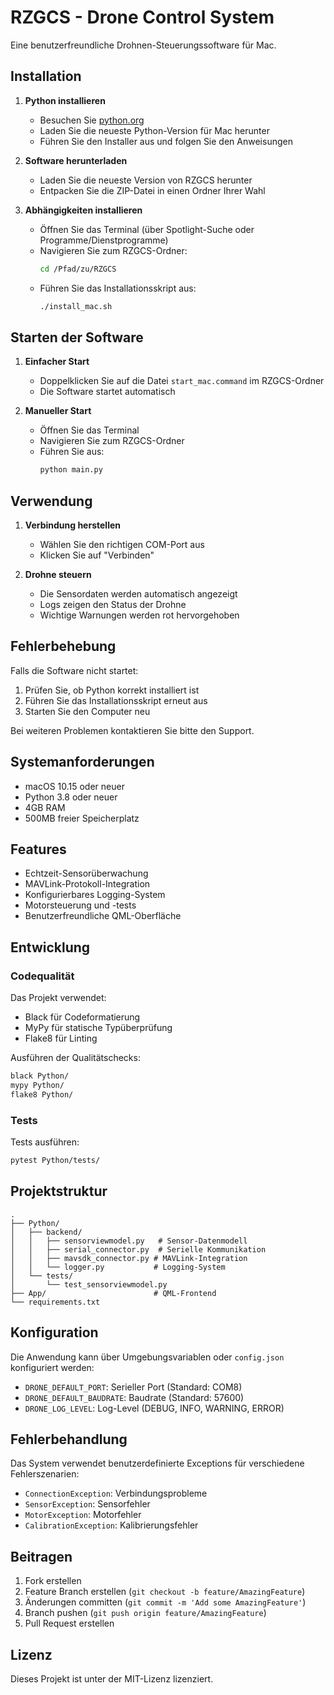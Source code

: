 # RZGCS - Drone Control System

Eine benutzerfreundliche Drohnen-Steuerungssoftware für Mac.

## Installation

1. **Python installieren**
   - Besuchen Sie [python.org](https://www.python.org/downloads/)
   - Laden Sie die neueste Python-Version für Mac herunter
   - Führen Sie den Installer aus und folgen Sie den Anweisungen

2. **Software herunterladen**
   - Laden Sie die neueste Version von RZGCS herunter
   - Entpacken Sie die ZIP-Datei in einen Ordner Ihrer Wahl

3. **Abhängigkeiten installieren**
   - Öffnen Sie das Terminal (über Spotlight-Suche oder Programme/Dienstprogramme)
   - Navigieren Sie zum RZGCS-Ordner:
     ```bash
     cd /Pfad/zu/RZGCS
     ```
   - Führen Sie das Installationsskript aus:
     ```bash
     ./install_mac.sh
     ```

## Starten der Software

1. **Einfacher Start**
   - Doppelklicken Sie auf die Datei `start_mac.command` im RZGCS-Ordner
   - Die Software startet automatisch

2. **Manueller Start**
   - Öffnen Sie das Terminal
   - Navigieren Sie zum RZGCS-Ordner
   - Führen Sie aus:
     ```bash
     python main.py
     ```

## Verwendung

1. **Verbindung herstellen**
   - Wählen Sie den richtigen COM-Port aus
   - Klicken Sie auf "Verbinden"

2. **Drohne steuern**
   - Die Sensordaten werden automatisch angezeigt
   - Logs zeigen den Status der Drohne
   - Wichtige Warnungen werden rot hervorgehoben

## Fehlerbehebung

Falls die Software nicht startet:
1. Prüfen Sie, ob Python korrekt installiert ist
2. Führen Sie das Installationsskript erneut aus
3. Starten Sie den Computer neu

Bei weiteren Problemen kontaktieren Sie bitte den Support.

## Systemanforderungen

- macOS 10.15 oder neuer
- Python 3.8 oder neuer
- 4GB RAM
- 500MB freier Speicherplatz

## Features

- Echtzeit-Sensorüberwachung
- MAVLink-Protokoll-Integration
- Konfigurierbares Logging-System
- Motorsteuerung und -tests
- Benutzerfreundliche QML-Oberfläche

## Entwicklung

### Codequalität

Das Projekt verwendet:
- Black für Codeformatierung
- MyPy für statische Typüberprüfung
- Flake8 für Linting

Ausführen der Qualitätschecks:
```bash
black Python/
mypy Python/
flake8 Python/
```

### Tests

Tests ausführen:
```bash
pytest Python/tests/
```

## Projektstruktur

```
.
├── Python/
│   ├── backend/
│   │   ├── sensorviewmodel.py   # Sensor-Datenmodell
│   │   ├── serial_connector.py  # Serielle Kommunikation
│   │   ├── mavsdk_connector.py # MAVLink-Integration
│   │   └── logger.py           # Logging-System
│   └── tests/
│       └── test_sensorviewmodel.py
├── App/                        # QML-Frontend
└── requirements.txt
```

## Konfiguration

Die Anwendung kann über Umgebungsvariablen oder `config.json` konfiguriert werden:

- `DRONE_DEFAULT_PORT`: Serieller Port (Standard: COM8)
- `DRONE_DEFAULT_BAUDRATE`: Baudrate (Standard: 57600)
- `DRONE_LOG_LEVEL`: Log-Level (DEBUG, INFO, WARNING, ERROR)

## Fehlerbehandlung

Das System verwendet benutzerdefinierte Exceptions für verschiedene Fehlerszenarien:

- `ConnectionException`: Verbindungsprobleme
- `SensorException`: Sensorfehler
- `MotorException`: Motorfehler
- `CalibrationException`: Kalibrierungsfehler

## Beitragen

1. Fork erstellen
2. Feature Branch erstellen (`git checkout -b feature/AmazingFeature`)
3. Änderungen committen (`git commit -m 'Add some AmazingFeature'`)
4. Branch pushen (`git push origin feature/AmazingFeature`)
5. Pull Request erstellen

## Lizenz

Dieses Projekt ist unter der MIT-Lizenz lizenziert. 